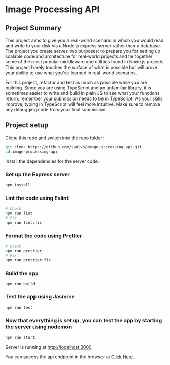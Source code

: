 # Image Processing API

## Project Summary

This project aims to give you a real-world scenario in which you would read and write to your disk via a Node.js express server rather than a database. The project you create serves two purposes: to prepare you for setting up scalable code and architecture for real-world projects and tie together some of the most popular middleware and utilities found in Node.js projects. This project barely touches the surface of what is possible but will prove your ability to use what you’ve learned in real-world scenarios.

For this project, refactor and test as much as possible while you are building. Since you are using TypeScript and an unfamiliar library, it is sometimes easier to write and build in plain JS to see what your functions return; remember your submission needs to be in TypeScript. As your skills improve, typing in TypeScript will feel more intuitive. Make sure to remove any debugging code from your final submission.

## Project setup

Clone this repo and switch into the repo folder:

```bash
git clone https://github.com/saulvo/image-processing-api.git
cd image-processing-api
```

Install the dependencies for the server code.

### Set up the Express server

```bash
npm install
```

### Lint the code using Eslint

```bash
# Check
npm run lint
# Fix
npm run lint:fix
```

### Format the code using Prettier

```bash
# Check
npm run prettier
# Fix
npm run prettier:fix
```

### Build the app

```bash
npm run build
```

### Test the app using Jasmine

```bash
npm run test
```

### Now that everything is set up, you can test the app by starting the server using nodemon

```bash
npm run start
```

Server is running at [http://localhost:3000](http://localhost:3000).

You can access the api endpoint in the browser at [Click Here](http://localhost:3000/api/images?filename=palmtunnel&width=500&height=500).
